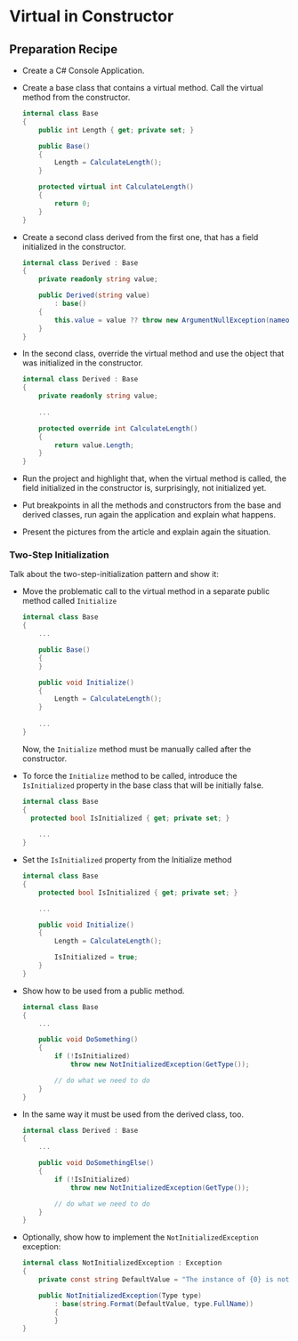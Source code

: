 # Virtual in Constructor

## Preparation Recipe

- Create a C# Console Application.

- Create a base class that contains a virtual method. Call the virtual method from the constructor.

  ```csharp
  internal class Base
  {
      public int Length { get; private set; }
  
      public Base()
      {
          Length = CalculateLength();
      }
  
      protected virtual int CalculateLength()
      {
          return 0;
      }
  }
  ```

- Create a second class derived from the first one, that has a field initialized in the constructor.

  ```csharp
  internal class Derived : Base
  {
      private readonly string value;
  
      public Derived(string value)
          : base()
      {
          this.value = value ?? throw new ArgumentNullException(nameof(value));
      }
  }
  ```

- In the second class, override the virtual method and use the object that was initialized in the constructor.

  ```csharp
  internal class Derived : Base
  {
      private readonly string value;
      
      ...
  
      protected override int CalculateLength()
      {
          return value.Length;
      }
  }
  ```

- Run the project and highlight that, when the virtual method is called, the field initialized in the constructor is, surprisingly, not initialized yet.

- Put breakpoints in all the methods and constructors from the base and derived classes, run again the application and explain what happens.

- Present the pictures from the article and explain again the situation.

### Two-Step Initialization

Talk about the two-step-initialization pattern and show it:

- Move the problematic call to the virtual method in a separate public method called `Initialize`

  ```csharp
  internal class Base
  {
      ...
  
      public Base()
      {
      }
  
      public void Initialize()
      {
          Length = CalculateLength();
      }
      
      ...
  }
  ```

  Now, the `Initialize` method must be manually called after the constructor.

- To force the `Initialize` method to be called, introduce the `IsInitialized` property in the base class that will be initially false.

  ```csharp
  internal class Base
  {
  	protected bool IsInitialized { get; private set; }
      
      ...
  }
  ```

- Set the `IsInitialized` property from the Initialize method

  ```csharp
  internal class Base
  {
      protected bool IsInitialized { get; private set; }
  
      ...
  
      public void Initialize()
      {
          Length = CalculateLength();
  
          IsInitialized = true;
      }
  }
  ```

- Show how to be used from a public method.

  ```csharp
  internal class Base
  {
      ...
  
      public void DoSomething()
      {
          if (!IsInitialized)
              throw new NotInitializedException(GetType());
  
          // do what we need to do
      }
  }
  ```

- In the same way it must be used from the derived class, too.

  ```csharp
  internal class Derived : Base
  {
      ...
  
      public void DoSomethingElse()
      {
          if (!IsInitialized)
              throw new NotInitializedException(GetType());
  
          // do what we need to do
      }
  }
  ```

- Optionally, show how to implement the `NotInitializedException` exception:

  ```csharp
  internal class NotInitializedException : Exception
  {
      private const string DefaultValue = "The instance of {0} is not fully initialized.";
  
      public NotInitializedException(Type type)
          : base(string.Format(DefaultValue, type.FullName))
          {
          }
  }
  ```

  
